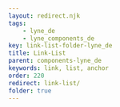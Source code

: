 ```yaml
---
layout: redirect.njk
tags: 
    - lyne_de
    - lyne_components_de
key: link-list-folder-lyne_de
title: Link-List
parent: components-lyne_de
keywords: link, list, anchor
order: 220
redirect: link-list/
folder: true
---
```

